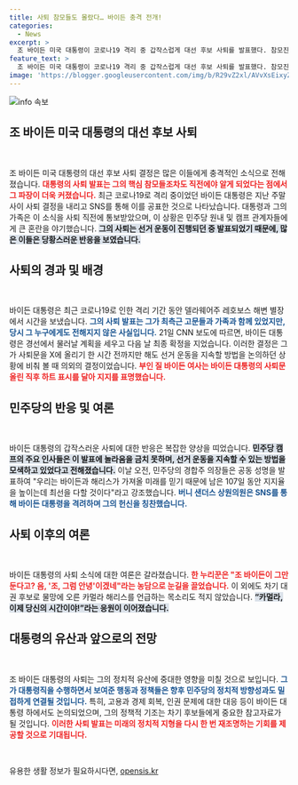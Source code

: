 ```yaml
---
title: 사퇴 참모들도 몰랐다… 바이든 충격 전개!
categories:
  - News
excerpt: >
  조 바이든 미국 대통령이 코로나19 격리 중 갑작스럽게 대선 후보 사퇴를 발표했다. 참모진조차 직전까지 알지 못한 이 소식은 민주당 내부에 큰 충격을 주었다. 바이든의 결정이 정치에 미칠 영향은 무엇일까?
feature_text: >
  조 바이든 미국 대통령이 코로나19 격리 중 갑작스럽게 대선 후보 사퇴를 발표했다. 참모진조차 직전까지 알지 못한 이 소식은 민주당 내부에 큰 충격을 주었다. 바이든의 결정이 정치에 미칠 영향은 무엇일까?
image: 'https://blogger.googleusercontent.com/img/b/R29vZ2xl/AVvXsEixyZcFfHzMRdzZMjFBmAUKJYCLCGyLL1o632UiGVXcaFdKo_bkvkuCioo0uUKlGfBVcT3P84aROyZIXSBEx3Aw5nCQ3pTgDom1WDC4m8eifvWiAmWEEVb4x6G_l8C0QH225ldMjyaFvpxGEBGNO37VmDTDMHGhJPq73UglMfDca1-0aw/s1600/blogspot.png'
---
```


<p><img src="https://blogger.googleusercontent.com/img/b/R29vZ2xl/AVvXsEixyZcFfHzMRdzZMjFBmAUKJYCLCGyLL1o632UiGVXcaFdKo_bkvkuCioo0uUKlGfBVcT3P84aROyZIXSBEx3Aw5nCQ3pTgDom1WDC4m8eifvWiAmWEEVb4x6G_l8C0QH225ldMjyaFvpxGEBGNO37VmDTDMHGhJPq73UglMfDca1-0aw/s1600/blogspot.png" alt="info 속보" /></p>

<h2 data-ke-size="size26">조 바이든 미국 대통령의 대선 후보 사퇴</h2>

<p data-ke-size="size16">&nbsp;</p>

<p>조 바이든 미국 대통령의 대선 후보 사퇴 결정은 많은 이들에게 충격적인 소식으로 전해졌습니다. <b><span style="color: #ee2323;">대통령의 사퇴 발표는 그의 핵심 참모들조차도 직전에야 알게 되었다는 점에서 그 파장이 더욱 커졌습니다.</span></b> 최근 코로나19로 격리 중이었던 바이든 대통령은 지난 주말 사이 사퇴 결정을 내리고 SNS를 통해 이를 공표한 것으로 나타났습니다. 대통령과 그의 가족은 이 소식을 사퇴 직전에 통보받았으며, 이 상황은 민주당 원내 및 캠프 관계자들에게 큰 혼란을 야기했습니다. <b><span style="background-color: #21538527;">그의 사퇴는 선거 운동이 진행되던 중 발표되었기 때문에, 많은 이들은 당황스러운 반응을 보였습니다.</span></b></p>

<h2 data-ke-size="size26">사퇴의 경과 및 배경</h2>

<p data-ke-size="size16">&nbsp;</p>

<p>바이든 대통령은 최근 코로나19로 인한 격리 기간 동안 델라웨어주 레호보스 해변 별장에서 시간을 보냈습니다. <b><span style="color: #1a5490;">그의 사퇴 발표는 그가 최측근 고문들과 가족과 함께 있었지만, 당시 그 누구에게도 전해지지 않은 사실입니다.</span></b> 21일 CNN 보도에 따르면, 바이든 대통령은 경선에서 물러날 계획을 세우고 다음 날 최종 확정을 지었습니다. 이러한 결정은 그가 사퇴문을 X에 올리기 한 시간 전까지만 해도 선거 운동을 지속할 방법을 논의하던 상황에 비춰 볼 때 의외의 결정이었습니다. <b><span style="color: #ee2323;">부인 질 바이든 여사는 바이든 대통령의 사퇴문 올린 직후 하트 표시를 달아 지지를 표명했습니다.</span></b></p>

<h2 data-ke-size="size26">민주당의 반응 및 여론</h2>

<p data-ke-size="size16">&nbsp;</p>

<p>바이든 대통령의 갑작스러운 사퇴에 대한 반응은 복잡한 양상을 띠었습니다. <b><span style="background-color: #21538527;">민주당 캠프의 주요 인사들은 이 발표에 놀라움을 금치 못하며, 선거 운동을 지속할 수 있는 방법을 모색하고 있었다고 전해졌습니다.</span></b> 이날 오전, 민주당의 경합주 의장들은 공동 성명을 발표하여 "우리는 바이든과 해리스가 가져올 미래를 믿기 때문에 남은 107일 동안 지지율을 높이는데 최선을 다할 것이다"라고 강조했습니다. <b><span style="color: #1a5490;">버니 샌더스 상원의원은 SNS를 통해 바이든 대통령을 격려하며 그의 헌신을 칭찬했습니다.</span></b></p>

<h2 data-ke-size="size26">사퇴 이후의 여론</h2>

<p data-ke-size="size16">&nbsp;</p>

<p>바이든 대통령의 사퇴 소식에 대한 여론은 갈라졌습니다. <b><span style="color: #ee2323;">한 누리꾼은 "조 바이든이 그만둔다고? 음, '조, 그럼 안녕'이겠네"라는 농담으로 눈길을 끌었습니다.</span></b> 이 외에도 차기 대권 후보로 물망에 오른 카멀라 해리스를 언급하는 목소리도 적지 않았습니다. <b><span style="background-color: #21538527;">“카멀라, 이제 당신의 시간이야!”라는 응원이 이어졌습니다.</span></b></p>

<h2 data-ke-size="size26">대통령의 유산과 앞으로의 전망</h2>

<p data-ke-size="size16">&nbsp;</p>

<p>조 바이든 대통령의 사퇴는 그의 정치적 유산에 중대한 영향을 미칠 것으로 보입니다. <b><span style="color: #1a5490;">그가 대통령직을 수행하면서 보여준 행동과 정책들은 향후 민주당의 정치적 방향성과도 밀접하게 연결될 것입니다.</span></b> 특히, 고용과 경제 회복, 인권 문제에 대한 대응 등이 바이든 대통령 하에서도 논의되었으며, 그의 정책적 기조는 차기 후보들에게 중요한 참고자료가 될 것입니다. <b><span style="color: #ee2323;">이러한 사퇴 발표는 미래의 정치적 지형을 다시 한 번 재조명하는 기회를 제공할 것으로 기대됩니다.</span></b> </p>

<p data-ke-size="size16">&nbsp;</p>
유용한 생활 정보가 필요하시다면, <a href="https://opensis.kr" rel="dofollow">opensis.kr</a>


